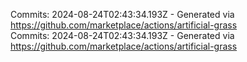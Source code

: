 Commits: 2024-08-24T02:43:34.193Z - Generated via https://github.com/marketplace/actions/artificial-grass
<br>
Commits: 2024-08-24T02:43:34.193Z - Generated via https://github.com/marketplace/actions/artificial-grass
<br>
